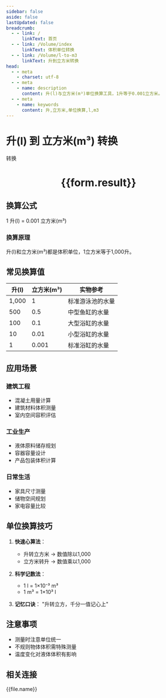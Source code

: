 ```yaml
---
sidebar: false
aside: false
lastUpdated: false
breadcrumb:
  - - link: /
      linkText: 首页
  - - link: /Volume/index
      linkText: 体积单位转换
  - - link: /Volume/l-to-m3
      linkText: 升到立方米转换
head:
  - - meta
    - charset: utf-8
  - - meta
    - name: description
      content: 升(l)与立方米(m³)单位换算工具，1升等于0.001立方米。
  - - meta
    - name: keywords
      content: 升,立方米,单位换算,l,m3
---
```


# 升(l) 到 立方米(m³) 转换

<script setup>
import { onMounted, reactive, inject ,ref  } from 'vue'
import { NButton,NForm ,NFormItem,NInput,NInputNumber,NSelect,NCard,useMessage ,NGrid ,NGi } from 'naive-ui'
import { defineClientComponent } from 'vitepress'
import { Volume } from '../../files';

const convert = inject('convert')
const formRef = ref(null);
const rules = {
  number:{
    required: true,
    type: 'number',
    trigger: "blur"
  }
}
const form = reactive({
  number:null,
  result:'',
  title:'升(l)到立方米(m³)换算'
})

const convertHandler = (e) => {
  e.preventDefault();
  formRef.value?.validate((errors)=>{
    if (!errors) {
      form.result = `${form.number} l = ${convert(form.number).from('l').to('m3')} m³`
    }
  })
}
</script>

<n-form size="large" :model="form" ref='formRef' :rules="rules">
  <n-form-item label="数值" path="number">
    <n-input-number size="large" style="width:100%" :min="0" v-model:value="form.number" placeholder="请输入升数值" />
  </n-form-item>
  <n-form-item>
    <n-button type="primary" style="width:100%" @click="convertHandler">转换</n-button>
  </n-form-item>
</n-form>
<n-card embedded :bordered="false" hoverable>
  <div style="text-align:center">
    <h1>{{form.result}}</h1>
  </div>
</n-card>

## 换算公式
1 升(l) = 0.001 立方米(m³)

### 换算原理
升(l)和立方米(m³)都是体积单位，1立方米等于1,000升。

## 常见换算值
| 升(l) | 立方米(m³) | 实物参考                 |
|-------|-----------|--------------------------|
| 1,000 | 1         | 标准游泳池的水量          |
| 500   | 0.5       | 中型鱼缸的水量            |
| 100   | 0.1       | 大型浴缸的水量            |
| 10    | 0.01      | 小型浴缸的水量            |
| 1     | 0.001     | 标准浴缸的水量            |

## 应用场景
### 建筑工程
- 混凝土用量计算
- 建筑材料体积测量
- 室内空间容积评估

### 工业生产
- 液体原料储存规划
- 容器容量设计
- 产品包装体积计算

### 日常生活
- 家具尺寸测量
- 储物空间规划
- 家电容量比较

## 单位换算技巧
1. **快速心算法**：
   - 升转立方米 → 数值除以1,000
   - 立方米转升 → 数值乘以1,000

2. **科学记数法**：
   - 1 l = 1×10⁻³ m³
   - 1 m³ = 1×10³ l

3. **记忆口诀**：
   "升转立方，千分一值记心上"

## 注意事项
- 测量时注意单位统一
- 不规则物体体积需特殊测量
- 温度变化对液体体积有影响

## 相关连接
<n-grid x-gap="12" :cols="4">
  <n-gi v-for="(file, index) in Volume" :key="index">
    <n-button
      text
      tag="a"
      :href="file.path"
      type="primary"
    >
      {{file.name}}
    </n-button>
  </n-gi>
</n-grid>